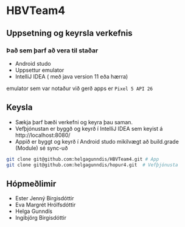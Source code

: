 # HBVTeam4
  
## Uppsetning og keyrsla verkefnis
### Það sem þarf að vera til staðar 
* Android studo 
* Uppsettur emulator
* IntelliJ IDEA  ( með java version 11 eða hærra)

emulator sem var notaður við gerð apps er `Pixel 5 API 26`

## Keysla

* Sækja þarf bæði verkefni og keyra þau saman.
* Vefþjónustan er byggð og keyrð í IntelliJ IDEA sem keyist á http://localhost:8080/
* Appið er byggt og keyrð í Android studo mikilvægt að build.grade (Module) sé sync-uð

```bash
git clone git@github.com:helgagunndis/HBVTeam4.git # App
git clone git@github.com:helgagunndis/hopur4.git  # Vefþjónusta
```

## Hópmeðlimir

* Ester Jenný Birgisdóttir 
* Eva Margrét Hrólfsdóttir  
* Helga Gunndís
* Ingibjörg Birgisdóttir
